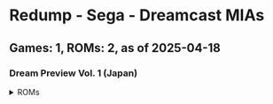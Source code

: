 # Redump - Sega - Dreamcast MIAs
## Games: 1, ROMs: 2, as of 2025-04-18

### Dream Preview Vol. 1 (Japan)
<details>
<summary>ROMs</summary>

- Dream Preview Vol. 1 (Japan) (Track 1).bin, CRC: ddf41288
- Dream Preview Vol. 1 (Japan) (Track 3).bin, CRC: 3a1c01de
</details>


